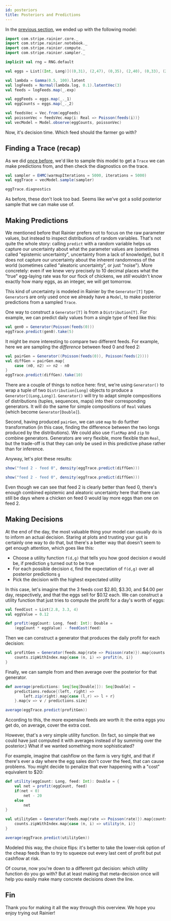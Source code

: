 ```yaml
---
id: posteriors
title: Posteriors and Predictions
---
```


In the [previous section](vectors.md), we ended up with the following model:

```scala mdoc:silent
import com.stripe.rainier.core._
import com.stripe.rainier.notebook._
import com.stripe.rainier.compute._
import com.stripe.rainier.sampler._

implicit val rng = RNG.default

val eggs = List[(Int, Long)]((0,31), (2,47), (0,35), (2,40), (0,33), (2,44), (0,30), (2,46), (0,33), (0,30), (2,36), (2,54), (1,45), (1,39), (2,62), (2,54), (1,30), (2,40), (2,48), (1,33), (0,40), (2,38), (0,31), (2,46), (1,41), (1,42), (0,39), (1,29), (0,28), (1,36), (2,46), (2,33), (2,41), (2,48), (1,32), (0,24), (1,34), (2,48), (1,52), (1,37), (0,28), (0,37), (2,51), (2,44), (1,40), (0,41), (0,36), (1,44), (0,32), (0,31), (0,31), (0,32), (0,33), (1,27), (0,40), (2,45), (2,40), (1,46), (0,35), (2,46), (0,34), (1,41), (0,38), (0,34), (2,46), (1,44), (2,49), (2,39), (1,41), (2,37), (1,29), (0,29), (2,41), (2,46), (1,42), (1,34), (1,32), (1,35), (0,32), (1,40), (1,37), (1,38), (1,42), (1,38), (1,36), (0,38), (0,41), (1,51), (1,40))

val lambda = Gamma(0.5, 100).latent
val logFeeds = Normal(lambda.log, 0.1).latentVec(3)
val feeds = logFeeds.map(_.exp)

val eggFeeds = eggs.map(_._1)
val eggCounts = eggs.map(_._2)

val feedsVec = Vec.from(eggFeeds)
val poissonVec = feedsVec.map{i: Real => Poisson(feeds(i))}
val vecModel = Model.observe(eggCounts, poissonVec)
```

Now, it's decision time. Which feed should the farmer go with?

## Finding a Trace (recap)

As we did [once before](likelihoods.md), we'd like to sample this model to get a `Trace` we can make predictions from, and then check the diagnostics on the trace.

```scala mdoc:pprint
val sampler = EHMC(warmupIterations = 5000, iterations = 5000)
val eggTrace = vecModel.sample(sampler)
```

```scala mdoc:pprint
eggTrace.diagnostics
```

As before, these don't look too bad. Seems like we've got a solid posterior sample that we can make use of.

## Making Predictions

We mentioned before that Rainier prefers not to focus on the raw parameter values, but instead to inspect distributions of random variables. That's not quite the whole story: calling `predict` with a random variable helps us capture our uncertainty about what the parameter values are (sometimes called "epistemic uncertainty", uncertainty from a lack of knowledge), but it does not capture our uncertainty about the inherent randomness of the world (sometimes called "aleatoric uncertainty", or just "noise"). More concretely: even if we knew very precisely to 10 decimal places what the "true" egg-laying rate was for our flock of chickens, we *still* wouldn't know exactly how many eggs, as an integer, we will get tomorrow.

This kind of uncertainty is modeled in Rainier by the `Generator[T]` type. `Generator`s are only used once we already have a `Model`, to make posterior predictions from a sampled `Trace`.

One way to construct a `Generator[T]` is from a `Distribution[T]`. For example, we can predict daily values from a single type of feed like this:

```scala mdoc:pprint
val gen0 = Generator(Poisson(feeds(0)))
eggTrace.predict(gen0).take(5)
```

It might be more interesting to compare two different feeds. For example, here we are sampling the _difference_ between feed 0 and feed 2:

```scala mdoc:pprint
val pairGen = Generator((Poisson(feeds(0)), Poisson(feeds(2))))
val diffGen = pairGen.map{
    case (n0, n2) => n2 - n0
}
eggTrace.predict(diffGen).take(10)
```

There are a couple of things to notice here: first, we're using `Generator()` to wrap a tuple of two `Distribution[Long]` objects to produce a `Generator[(Long,Long)]`. `Generator()` will try to adapt simple compositions of distributions (tuples, sequences, maps) into their corresponding generators. It will do the same for simple compositions of `Real` values (which become `Generator[Double]`).

Second, having produced `pairGen`, we can use `map` to do further transformation (in this case, finding the difference between the two longs produced by the distributions). We could also use `flatMap` and `zip` to combine generators. Generators are very flexible, more flexible than `Real`, but the trade-off is that they can only be used in this predictive phase rather than for inference.

Anyway, let's plot these results:

```scala
show("feed 2 - feed 0", density(eggTrace.predict(diffGen)))
```

```scala mdoc:image:assets/diff.png
show("feed 2 - feed 0", density(eggTrace.predict(diffGen)))
```

Even though we can see that feed 2 is clearly better than feed 0, there's enough combined epistemic and aleatoric uncertainty here that there can still be days where a chicken on feed 0 would lay more eggs than one on feed 2.

## Making Decisions

At the end of the day, the most valuable thing your model can usually do is to inform an actual decision. Staring at plots and trusting your gut is certainly one way to do that, but there's a better way that doesn't seem to get enough attention, which goes like this:

* Choose a utility function `f(d,g)` that tells you how good decision `d` would be, if prediction `g` turned out to be true
* For each possible decision `d`, find the expectation of `f(d,g)` over all posterior predictions `g`
* Pick the decision with the highest expectated utility

In this case, let's imagine that the 3 feeds cost $2.80, $3.30, and $4.00 per day, respectively, and that the eggs sell for $0.12 each. We can construct a utility function that just tries to compute the profit for a day's worth of eggs:

```scala mdoc:silent
val feedCost = List(2.8, 3.3, 4)
val eggValue = 0.12

def profit(eggCount: Long, feed: Int): Double =
    (eggCount * eggValue) - feedCost(feed)
```

Then we can construct a generator that produces the daily profit for each decision:

```scala mdoc:pprint
val profitGen = Generator(feeds.map{rate => Poisson(rate)}).map{counts =>
    counts.zipWithIndex.map{case (n, i) => profit(n, i)}
}
```

Finally, we can sample from and then average over the posterior for that generator.

```scala mdoc:pprint
def average(predictions: Seq[Seq[Double]]): Seq[Double] =
    predictions.reduce{(left, right) => 
        left.zip(right).map{case (l,r) => l + r}
    }.map{v => v / predictions.size}

average(eggTrace.predict(profitGen))
```

According to this, the more expensive feeds are worth it: the extra eggs you get do, on average, cover the extra cost.

However, that's a very simple utility function. (In fact, so simple that we could have just computed it with averages instead of by summing over the posterior.) What if we wanted something more sophisticated?

For example, imagine that cashflow on the farm is very tight, and that if there's ever a day where the egg sales don't cover the feed, that can cause problems. You might decide to penalize that ever happening with a "cost" equivalent to $20:

```scala mdoc:pprint
def utility(eggCount: Long, feed: Int): Double = {
    val net = profit(eggCount, feed)
    if(net < 0)
        net - 20
    else
        net
}

val utilityGen = Generator(feeds.map{rate => Poisson(rate)}).map{counts =>
    counts.zipWithIndex.map{case (n, i) => utility(n, i)}
}

average(eggTrace.predict(utilityGen))
```

Modeled this way, the choice flips: it's better to take the lower-risk option of the cheap feeds than to try to squeeze out every last cent of profit but put cashflow at risk.

Of course, now you're down to a different gut decision: which utility function do you go with? But at least making that meta-decision once will help you easily make many concrete decisions down the line.

## Fin

Thank you for making it all the way through this overview. We hope you enjoy trying out Rainier!